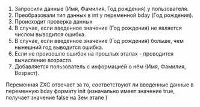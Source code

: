 1. Запросили данные (Имя, Фамилия, Год рождения) у пользователя.
2. Преобразовали тип данных в int у переменной bday (Год рождения).
3. Происходит проверка данных
4. В случае, если введенное значение (Год рождения) не является числом выводится ошибка.
5. В случае, если введенное значение (Год рождения) больше, чем нынешний год выводится ошибка.
6. Если не произошло ошибок на прошлых этапах - проводится вычисление возраста.
7. Добавляется пользователь с информацией о нём (Имя, Фамилия, Возраст).

Переменная ZXC отвечает за то, соответствуют ли введенные данные в переменную bday формату init (изначально имеет значение true, получает значение false на 3ем этапе )